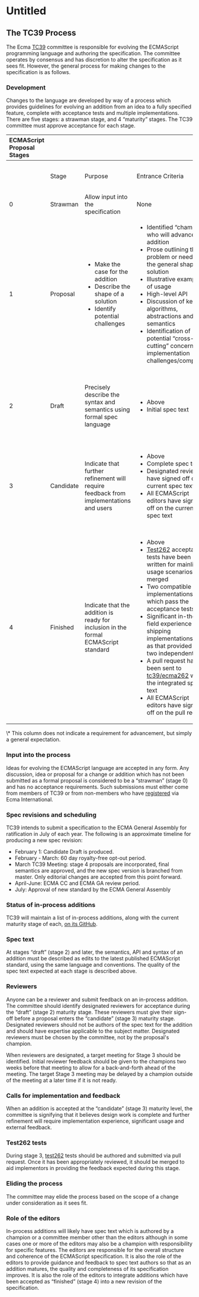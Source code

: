 # Untitled

## The TC39 Process

The Ecma [TC39](https://www.ecma-international.org/memento/tc39.htm) committee is responsible for evolving the ECMAScript programming language and authoring the specification. The committee operates by consensus and has discretion to alter the specification as it sees fit. However, the general process for making changes to the specification is as follows.

### Development

Changes to the language are developed by way of a process which provides guidelines for evolving an addition from an idea to a fully specified feature, complete with acceptance tests and multiple implementations. There are five stages: a strawman stage, and 4 “maturity” stages. The TC39 committee must approve acceptance for each stage.

<table>
  <thead>
    <tr>
      <th style="text-align:left">ECMAScript Proposal Stages</th>
      <th style="text-align:left"></th>
      <th style="text-align:left"></th>
      <th style="text-align:left"></th>
      <th style="text-align:left"></th>
      <th style="text-align:left"></th>
      <th style="text-align:left"></th>
      <th style="text-align:left"></th>
    </tr>
  </thead>
  <tbody>
    <tr>
      <td style="text-align:left"></td>
      <td style="text-align:left">Stage</td>
      <td style="text-align:left">Purpose</td>
      <td style="text-align:left">Entrance Criteria</td>
      <td style="text-align:left">Acceptance Signifies</td>
      <td style="text-align:left">Spec Quality</td>
      <td style="text-align:left">Post-Acceptance Changes Expected</td>
      <td style="text-align:left">Implementation Types Expected*</td>
    </tr>
    <tr>
      <td style="text-align:left">0</td>
      <td style="text-align:left">Strawman</td>
      <td style="text-align:left">Allow input into the specification</td>
      <td style="text-align:left">None</td>
      <td style="text-align:left">N/A</td>
      <td style="text-align:left">N/A</td>
      <td style="text-align:left">N/A</td>
      <td style="text-align:left">N/A</td>
    </tr>
    <tr>
      <td style="text-align:left">1</td>
      <td style="text-align:left">Proposal</td>
      <td style="text-align:left">
        <ul>
          <li>Make the case for the addition</li>
          <li>Describe the shape of a solution</li>
          <li>Identify potential challenges</li>
        </ul>
      </td>
      <td style="text-align:left">
        <ul>
          <li>Identified “champion” who will advance the addition</li>
          <li>Prose outlining the problem or need and the general shape of a solution</li>
          <li>Illustrative examples of usage</li>
          <li>High-level API</li>
          <li>Discussion of key algorithms, abstractions and semantics</li>
          <li>Identification of potential “cross-cutting” concerns and implementation
            challenges/complexity</li>
        </ul>
      </td>
      <td style="text-align:left">The committee expects to devote time to examining the problem space, solutions
        and cross-cutting concerns</td>
      <td style="text-align:left">None</td>
      <td style="text-align:left">Major</td>
      <td style="text-align:left">Polyfills / demos</td>
    </tr>
    <tr>
      <td style="text-align:left">2</td>
      <td style="text-align:left">Draft</td>
      <td style="text-align:left">Precisely describe the syntax and semantics using formal spec language</td>
      <td
      style="text-align:left">
        <ul>
          <li>Above</li>
          <li>Initial spec text</li>
        </ul>
        </td>
        <td style="text-align:left">The committee expects the feature to be developed and eventually included
          in the standard</td>
        <td style="text-align:left">Draft: all <em>major</em> semantics, syntax and API are covered, but TODOs,
          placeholders and editorial issues are expected</td>
        <td style="text-align:left">Incremental</td>
        <td style="text-align:left">Experimental</td>
    </tr>
    <tr>
      <td style="text-align:left">3</td>
      <td style="text-align:left">Candidate</td>
      <td style="text-align:left">Indicate that further refinement will require feedback from implementations
        and users</td>
      <td style="text-align:left">
        <ul>
          <li>Above</li>
          <li>Complete spec text</li>
          <li>Designated reviewers have signed off on the current spec text</li>
          <li>All ECMAScript editors have signed off on the current spec text</li>
        </ul>
      </td>
      <td style="text-align:left">The solution is complete and no further work is possible without implementation
        experience, significant usage and external feedback.</td>
      <td style="text-align:left">Complete: all semantics, syntax and API are completed described</td>
      <td
      style="text-align:left">Limited: only those deemed critical based on implementation experience</td>
        <td
        style="text-align:left">Spec compliant</td>
    </tr>
    <tr>
      <td style="text-align:left">4</td>
      <td style="text-align:left">Finished</td>
      <td style="text-align:left">Indicate that the addition is ready for inclusion in the formal ECMAScript
        standard</td>
      <td style="text-align:left">
        <ul>
          <li>Above</li>
          <li><a href="https://github.com/tc39/test262">Test262</a> acceptance tests
            have been written for mainline usage scenarios, and merged</li>
          <li>Two compatible implementations which pass the acceptance tests</li>
          <li>Significant in-the-field experience with shipping implementations, such
            as that provided by two independent VMs</li>
          <li>A pull request has been sent to <a href="https://github.com/tc39/ecma262">tc39/ecma262</a> with
            the integrated spec text</li>
          <li>All ECMAScript editors have signed off on the pull request</li>
        </ul>
      </td>
      <td style="text-align:left">The addition will be included in the soonest practical standard revision</td>
      <td
      style="text-align:left">Final: All changes as a result of implementation experience are integrated</td>
        <td
        style="text-align:left">None</td>
          <td style="text-align:left">Shipping</td>
    </tr>
  </tbody>
</table>\* This column does not indicate a requirement for advancement, but simply a general expectation.

### Input into the process

Ideas for evolving the ECMAScript language are accepted in any form. Any discussion, idea or proposal for a change or addition which has not been submitted as a formal proposal is considered to be a “strawman” \(stage 0\) and has no acceptance requirements. Such submissions must either come from members of TC39 or from non-members who have [registered](https://tc39.github.io/agreements/contributor) via Ecma International.

### Spec revisions and scheduling

TC39 intends to submit a specification to the ECMA General Assembly for ratification in July of each year. The following is an approximate timeline for producing a new spec revision:

* February 1: Candidate Draft is produced.
* February - March: 60 day royalty-free opt-out period.
* March TC39 Meeting: stage 4 proposals are incorporated, final semantics are approved, and the new spec version is branched from master. Only editorial changes are accepted from this point forward.
* April-June: ECMA CC and ECMA GA review period.
* July: Approval of new standard by the ECMA General Assembly

### Status of in-process additions

TC39 will maintain a list of in-process additions, along with the current maturity stage of each, [on its GitHub](https://github.com/tc39/ecma262).

### Spec text

At stages “draft” \(stage 2\) and later, the semantics, API and syntax of an addition must be described as edits to the latest published ECMAScript standard, using the same language and conventions. The quality of the spec text expected at each stage is described above.

### Reviewers

Anyone can be a reviewer and submit feedback on an in-process addition. The committee should identify designated reviewers for acceptance during the “draft” \(stage 2\) maturity stage. These reviewers must give their sign-off before a proposal enters the “candidate” \(stage 3\) maturity stage. Designated reviewers should not be authors of the spec text for the addition and should have expertise applicable to the subject matter. Designated reviewers must be chosen by the committee, not by the proposal's champion.

When reviewers are designated, a target meeting for Stage 3 should be identified. Initial reviewer feedback should be given to the champions two weeks before that meeting to allow for a back-and-forth ahead of the meeting. The target Stage 3 meeting may be delayed by a champion outside of the meeting at a later time if it is not ready.

### Calls for implementation and feedback

When an addition is accepted at the “candidate” \(stage 3\) maturity level, the committee is signifying that it believes design work is complete and further refinement will require implementation experience, significant usage and external feedback.

### Test262 tests

During stage 3, [test262](https://github.com/tc39/test262) tests should be authored and submitted via pull request. Once it has been appropriately reviewed, it should be merged to aid implementors in providing the feedback expected during this stage.

### Eliding the process

The committee may elide the process based on the scope of a change under consideration as it sees fit.

### Role of the editors

In-process additions will likely have spec text which is authored by a champion or a committee member other than the editors although in some cases one or more of the editors may also be a champion with responsibility for specific features. The editors are responsible for the overall structure and coherence of the ECMAScript specification. It is also the role of the editors to provide guidance and feedback to spec text authors so that as an addition matures, the quality and completeness of its specification improves. It is also the role of the editors to integrate additions which have been accepted as “finished” \(stage 4\) into a new revision of the specification.

